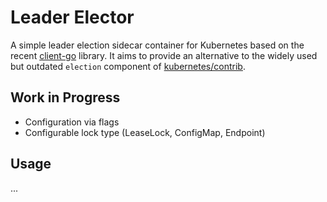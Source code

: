 # Leader Elector

A simple leader election sidecar container for Kubernetes based on the recent [client-go](https://github.com/kubernetes/client-go) library. It aims to provide an alternative to the widely used but outdated `election` component of [kubernetes/contrib](https://github.com/kubernetes-retired/contrib).

## Work in Progress
* Configuration via flags
* Configurable lock type (LeaseLock, ConfigMap, Endpoint)

## Usage
...
